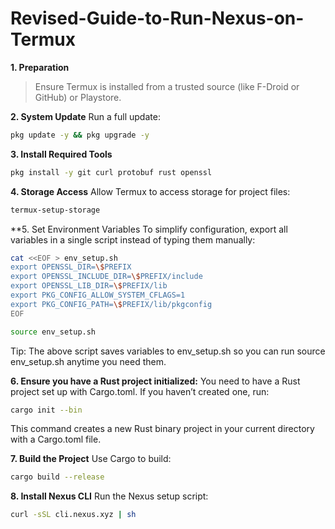 # **Revised-Guide-to-Run-Nexus-on-Termux**

**1. Preparation** 
> Ensure Termux is installed from a trusted source (like F-Droid or GitHub) or Playstore.

**2. System Update**
Run a full update:
```bash
pkg update -y && pkg upgrade -y
```

**3. Install Required Tools**
```bash
pkg install -y git curl protobuf rust openssl
```

**4. Storage Access**
Allow Termux to access storage for project files:
```bash
termux-setup-storage
```
**5. Set Environment Variables
To simplify configuration, export all variables in a single script instead of typing them manually:
```bash
cat <<EOF > env_setup.sh
export OPENSSL_DIR=\$PREFIX
export OPENSSL_INCLUDE_DIR=\$PREFIX/include
export OPENSSL_LIB_DIR=\$PREFIX/lib
export PKG_CONFIG_ALLOW_SYSTEM_CFLAGS=1
export PKG_CONFIG_PATH=\$PREFIX/lib/pkgconfig
EOF

source env_setup.sh
```
Tip: The above script saves variables to env_setup.sh so you can run source env_setup.sh anytime you need them.

**6. Ensure you have a Rust project initialized:** 
You need to have a Rust project set up with Cargo.toml. If you haven’t created one, run:
```bash
cargo init --bin
```
This command creates a new Rust binary project in your current directory with a Cargo.toml file.

**7. Build the Project**
Use Cargo to build:
```bash
cargo build --release
```
**8.  Install Nexus CLI**
Run the Nexus setup script:
```bash
curl -sSL cli.nexus.xyz | sh
```






